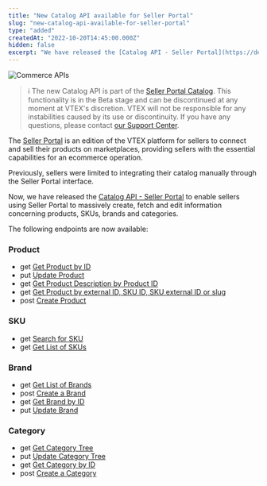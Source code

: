 ```yaml
---
title: "New Catalog API available for Seller Portal"
slug: "new-catalog-api-available-for-seller-portal"
type: "added"
createdAt: "2022-10-20T14:45:00.000Z"
hidden: false
excerpt: "We have released the [Catalog API - Seller Portal](https://developers.vtex.com/vtex-rest-api/reference/catalog-api-seller-portal-overview) to enable sellers using Seller Portal to massively create, fetch and edit information concerning products, SKUs, brands and categories."
---
```


![Commerce APIs](https://img.shields.io/badge/-Commerce%20APIs-brightgreen)

> ℹ️ The new Catalog API is part of the [Seller Portal Catalog](https://help.vtex.com/en/tutorial/how-the-seller-portal-catalog-works--7pMB6YOt6YQDQQbzFB4Pxp). This functionality is in the Beta stage and can be discontinued at any moment at VTEX's discretion. VTEX will not be responsible for any instabilities caused by its use or discontinuity. If you have any questions, please contact [our Support Center](https://support.vtex.com/hc/en-us/requests).

The [Seller Portal](https://help.vtex.com/en/tutorial/how-to-set-up-your-store-on-seller-portal--6w1vBdRH2uuBGmUqgNQjwK) is an edition of the VTEX platform for sellers to connect and sell their products on marketplaces, providing sellers with the essential capabilities for an ecommerce operation.

Previously, sellers were limited to integrating their catalog manually through the Seller Portal interface.

Now, we have released the [Catalog API - Seller Portal](https://developers.vtex.com/vtex-rest-api/reference/catalog-api-seller-portal-overview) to enable sellers using Seller Portal to massively create, fetch and edit information concerning products, SKUs, brands and categories.

The following endpoints are now available:

### Product

- get [Get Product by ID](https://developers.vtex.com/vtex-rest-api/reference/getproduct)
- put [Update Product](https://developers.vtex.com/vtex-rest-api/reference/putproduct)
- get [Get Product Description by Product ID](https://developers.vtex.com/vtex-rest-api/reference/getproductdescription)
- get [Get Product by external ID, SKU ID, SKU external ID or slug](https://developers.vtex.com/vtex-rest-api/reference/getproductquery)
- post [Create Product](https://developers.vtex.com/vtex-rest-api/reference/postproduct)

### SKU

- get [Search for SKU](https://developers.vtex.com/vtex-rest-api/reference/searchsku)
- get [Get List of SKUs](https://developers.vtex.com/vtex-rest-api/reference/listsku)

### Brand

- get [Get List of Brands](https://developers.vtex.com/vtex-rest-api/reference/listbrand)
- post [Create a Brand](https://developers.vtex.com/vtex-rest-api/reference/postbrand)
- get [Get Brand by ID](https://developers.vtex.com/vtex-rest-api/reference/getbrand)
- put [Update Brand](https://developers.vtex.com/vtex-rest-api/reference/putbrand)

### Category

- get [Get Category Tree](https://developers.vtex.com/vtex-rest-api/reference/getcategorytree)
- put [Update Category Tree](https://developers.vtex.com/vtex-rest-api/reference/updatecategorytree)
- get [Get Category by ID](https://developers.vtex.com/vtex-rest-api/reference/getbyid-1)
- post [Create a Category](https://developers.vtex.com/vtex-rest-api/reference/createcategory)
